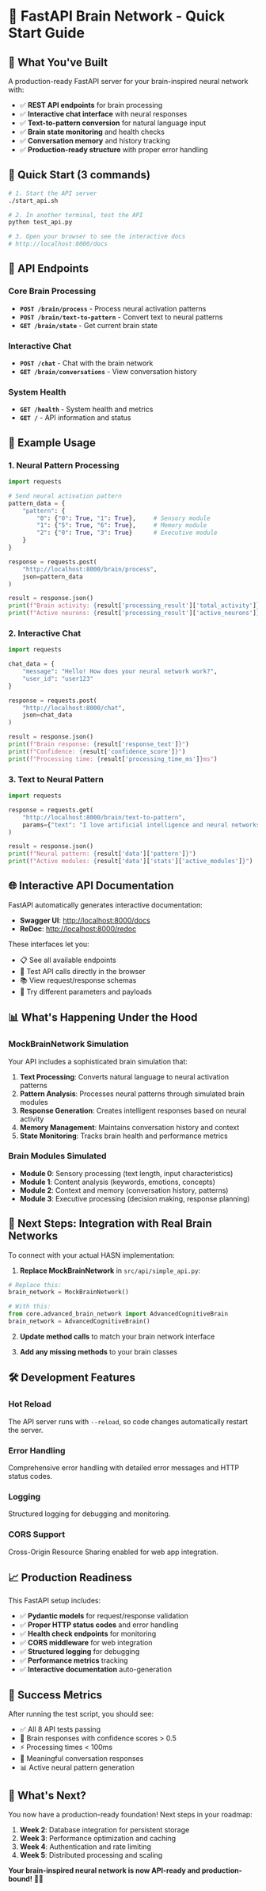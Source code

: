 # 🚀 FastAPI Brain Network - Quick Start Guide

## 🎯 What You've Built

A production-ready FastAPI server for your brain-inspired neural network with:

- ✅ **REST API endpoints** for brain processing
- ✅ **Interactive chat interface** with neural responses  
- ✅ **Text-to-pattern conversion** for natural language input
- ✅ **Brain state monitoring** and health checks
- ✅ **Conversation memory** and history tracking
- ✅ **Production-ready structure** with proper error handling

## 🚀 Quick Start (3 commands)

```bash
# 1. Start the API server
./start_api.sh

# 2. In another terminal, test the API
python test_api.py

# 3. Open your browser to see the interactive docs
# http://localhost:8000/docs
```

## 📡 API Endpoints

### Core Brain Processing

- **`POST /brain/process`** - Process neural activation patterns
- **`POST /brain/text-to-pattern`** - Convert text to neural patterns  
- **`GET /brain/state`** - Get current brain state

### Interactive Chat

- **`POST /chat`** - Chat with the brain network
- **`GET /brain/conversations`** - View conversation history

### System Health

- **`GET /health`** - System health and metrics
- **`GET /`** - API information and status

## 🧠 Example Usage

### 1. Neural Pattern Processing

```python
import requests

# Send neural activation pattern
pattern_data = {
    "pattern": {
        "0": {"0": True, "1": True},     # Sensory module
        "1": {"5": True, "6": True},     # Memory module  
        "2": {"0": True, "3": True}      # Executive module
    }
}

response = requests.post(
    "http://localhost:8000/brain/process", 
    json=pattern_data
)

result = response.json()
print(f"Brain activity: {result['processing_result']['total_activity']}")
print(f"Active neurons: {result['processing_result']['active_neurons']}")
```

### 2. Interactive Chat

```python
import requests

chat_data = {
    "message": "Hello! How does your neural network work?",
    "user_id": "user123"
}

response = requests.post(
    "http://localhost:8000/chat",
    json=chat_data
)

result = response.json()
print(f"Brain response: {result['response_text']}")
print(f"Confidence: {result['confidence_score']}")
print(f"Processing time: {result['processing_time_ms']}ms")
```

### 3. Text to Neural Pattern

```python
import requests

response = requests.get(
    "http://localhost:8000/brain/text-to-pattern",
    params={"text": "I love artificial intelligence and neural networks!"}
)

result = response.json()
print(f"Neural pattern: {result['data']['pattern']}")
print(f"Active modules: {result['data']['stats']['active_modules']}")
```

## 🌐 Interactive API Documentation

FastAPI automatically generates interactive documentation:

- **Swagger UI**: <http://localhost:8000/docs>
- **ReDoc**: <http://localhost:8000/redoc>

These interfaces let you:

- 📋 See all available endpoints
- 🧪 Test API calls directly in the browser
- 📚 View request/response schemas
- 🔧 Try different parameters and payloads

## 📊 What's Happening Under the Hood

### MockBrainNetwork Simulation

Your API includes a sophisticated brain simulation that:

1. **Text Processing**: Converts natural language to neural activation patterns
2. **Pattern Analysis**: Processes neural patterns through simulated brain modules
3. **Response Generation**: Creates intelligent responses based on neural activity
4. **Memory Management**: Maintains conversation history and context
5. **State Monitoring**: Tracks brain health and performance metrics

### Brain Modules Simulated

- **Module 0**: Sensory processing (text length, input characteristics)
- **Module 1**: Content analysis (keywords, emotions, concepts)  
- **Module 2**: Context and memory (conversation history, patterns)
- **Module 3**: Executive processing (decision making, response planning)

## 🔄 Next Steps: Integration with Real Brain Networks

To connect with your actual HASN implementation:

1. **Replace MockBrainNetwork** in `src/api/simple_api.py`:

```python
# Replace this:
brain_network = MockBrainNetwork()

# With this:
from core.advanced_brain_network import AdvancedCognitiveBrain
brain_network = AdvancedCognitiveBrain()
```

2. **Update method calls** to match your brain network interface

3. **Add any missing methods** to your brain classes

## 🛠️ Development Features

### Hot Reload

The API server runs with `--reload`, so code changes automatically restart the server.

### Error Handling

Comprehensive error handling with detailed error messages and HTTP status codes.

### Logging

Structured logging for debugging and monitoring.

### CORS Support

Cross-Origin Resource Sharing enabled for web app integration.

## 📈 Production Readiness

This FastAPI setup includes:

- ✅ **Pydantic models** for request/response validation
- ✅ **Proper HTTP status codes** and error handling
- ✅ **Health check endpoints** for monitoring
- ✅ **CORS middleware** for web integration
- ✅ **Structured logging** for debugging
- ✅ **Performance metrics** tracking
- ✅ **Interactive documentation** auto-generation

## 🎉 Success Metrics

After running the test script, you should see:

- ✅ All 8 API tests passing
- 🧠 Brain responses with confidence scores > 0.5
- ⚡ Processing times < 100ms
- 💬 Meaningful conversation responses
- 📊 Active neural pattern generation

## 🚀 What's Next?

You now have a production-ready foundation! Next steps in your roadmap:

1. **Week 2**: Database integration for persistent storage
2. **Week 3**: Performance optimization and caching  
3. **Week 4**: Authentication and rate limiting
4. **Week 5**: Distributed processing and scaling

**Your brain-inspired neural network is now API-ready and production-bound!** 🧠🚀
